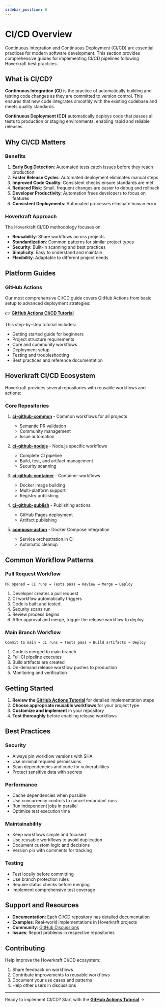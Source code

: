```yaml
---
sidebar_position: 0
---
```


# CI/CD Overview

Continuous Integration and Continuous Deployment (CI/CD) are essential practices for modern software development. This section provides comprehensive guides for implementing CI/CD pipelines following Hoverkraft best practices.

## What is CI/CD?

**Continuous Integration (CI)** is the practice of automatically building and testing code changes as they are committed to version control. This ensures that new code integrates smoothly with the existing codebase and meets quality standards.

**Continuous Deployment (CD)** automatically deploys code that passes all tests to production or staging environments, enabling rapid and reliable releases.

## Why CI/CD Matters

### Benefits

1. **Early Bug Detection**: Automated tests catch issues before they reach production
2. **Faster Release Cycles**: Automated deployment eliminates manual steps
3. **Improved Code Quality**: Consistent checks ensure standards are met
4. **Reduced Risk**: Small, frequent changes are easier to debug and rollback
5. **Developer Productivity**: Automation frees developers to focus on features
6. **Consistent Deployments**: Automated processes eliminate human error

### Hoverkraft Approach

The Hoverkraft CI/CD methodology focuses on:

- **Reusability**: Share workflows across projects
- **Standardization**: Common patterns for similar project types
- **Security**: Built-in scanning and best practices
- **Simplicity**: Easy to understand and maintain
- **Flexibility**: Adaptable to different project needs

## Platform Guides

### GitHub Actions

Our most comprehensive CI/CD guide covers GitHub Actions from basic setup to advanced deployment strategies:

👉 **[GitHub Actions CI/CD Tutorial](./github/)**

This step-by-step tutorial includes:

- Getting started guide for beginners
- Project structure requirements
- Core and community workflows
- Deployment setup
- Testing and troubleshooting
- Best practices and reference documentation

## Hoverkraft CI/CD Ecosystem

Hoverkraft provides several repositories with reusable workflows and actions:

### Core Repositories

1. **[ci-github-common](https://github.com/hoverkraft-tech/ci-github-common)** - Common workflows for all projects
   - Semantic PR validation
   - Community management
   - Issue automation

2. **[ci-github-nodejs](https://github.com/hoverkraft-tech/ci-github-nodejs)** - Node.js specific workflows
   - Complete CI pipeline
   - Build, test, and artifact management
   - Security scanning

3. **[ci-github-container](https://github.com/hoverkraft-tech/ci-github-container)** - Container workflows
   - Docker image building
   - Multi-platform support
   - Registry publishing

4. **[ci-github-publish](https://github.com/hoverkraft-tech/ci-github-publish)** - Publishing actions
   - GitHub Pages deployment
   - Artifact publishing

5. **[compose-action](https://github.com/hoverkraft-tech/compose-action)** - Docker Compose integration
   - Service orchestration in CI
   - Automatic cleanup

## Common Workflow Patterns

### Pull Request Workflow

```
PR opened → CI runs → Tests pass → Review → Merge → Deploy
```

1. Developer creates a pull request
2. CI workflow automatically triggers
3. Code is built and tested
4. Security scans run
5. Review process begins
6. After approval and merge, trigger the release workflow to deploy

### Main Branch Workflow

```
Commit to main → CI runs → Tests pass → Build artifacts → Deploy
```

1. Code is merged to main branch
2. Full CI pipeline executes
3. Build artifacts are created
4. On-demand release workflow pushes to production
5. Monitoring and verification

## Getting Started

1. **Review the [GitHub Actions Tutorial](./github/)** for detailed implementation steps
2. **Choose appropriate reusable workflows** for your project type
3. **Customize and implement** in your repository
4. **Test thoroughly** before enabling release workflows

## Best Practices

### Security

- Always pin workflow versions with SHA
- Use minimal required permissions
- Scan dependencies and code for vulnerabilities
- Protect sensitive data with secrets

### Performance

- Cache dependencies when possible
- Use concurrency controls to cancel redundant runs
- Run independent jobs in parallel
- Optimize test execution time

### Maintainability

- Keep workflows simple and focused
- Use reusable workflows to avoid duplication
- Document custom logic and decisions
- Version pin with comments for tracking

### Testing

- Test locally before committing
- Use branch protection rules
- Require status checks before merging
- Implement comprehensive test coverage

## Support and Resources

- **Documentation**: Each CI/CD repository has detailed documentation
- **Examples**: Real-world implementations in Hoverkraft projects
- **Community**: [GitHub Discussions](https://github.com/orgs/hoverkraft-tech/discussions)
- **Issues**: Report problems in respective repositories

## Contributing

Help improve the Hoverkraft CI/CD ecosystem:

1. Share feedback on workflows
2. Contribute improvements to reusable workflows
3. Document your use cases and patterns
4. Help other users in discussions

---

Ready to implement CI/CD? Start with the **[GitHub Actions Tutorial](./github/)** →
